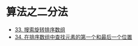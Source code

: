 # 算法之二分法


+ [33. 搜索旋转排序数组](https://leetcode-cn.com/problems/search-in-rotated-sorted-array/)
+ [34. 在排序数组中查找元素的第一个和最后一个位置](https://leetcode-cn.com/problems/find-first-and-last-position-of-element-in-sorted-array/)
